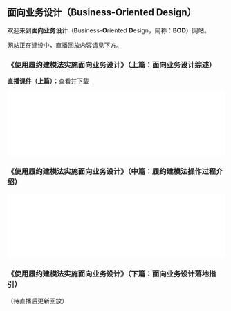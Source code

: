 ## 面向业务设计（Business-Oriented Design）

欢迎来到**面向业务设计**（**B**usiness-**O**riented **D**esign，简称：**BOD**）网站。

网站正在建设中，直播回放内容请见下方。

### 《使用履约建模法实施面向业务设计》（上篇：面向业务设计综述）

**直播课件（上篇）：**[查看并下载](https://github.com/Business-Oriented-Design/business-oriented.design/blob/main/slides/使用履约建模法实施面向业务设计（上篇直播版）.pdf)

<iframe src="//player.bilibili.com/player.html?aid=676769406&bvid=BV1MU4y1u7H3&cid=445086245&page=1&high_quality=1" scrolling="no" border="0" frameborder="no" framespacing="0" allowfullscreen="true" width="100%"></iframe>

### 《使用履约建模法实施面向业务设计》（中篇：履约建模法操作过程介绍）

<iframe src="//player.bilibili.com/player.html?aid=934429338&bvid=BV1jM4y1P7eT&cid=449344810&page=1&high_quality=1" scrolling="no" border="0" frameborder="no" framespacing="0" allowfullscreen="true" width="100%"> </iframe>

### 《使用履约建模法实施面向业务设计》（下篇：面向业务设计落地指引）

（待直播后更新回放）

<script type="text/javascript">
        var iframe = document.getElementsByTagName("iframe");
        var num = iframe.length;
        for (; num > 0; num--) {
            iframe[num - 1].style.height = iframe[num - 1].scrollWidth * 0.5625 + "px";
        }
</script>